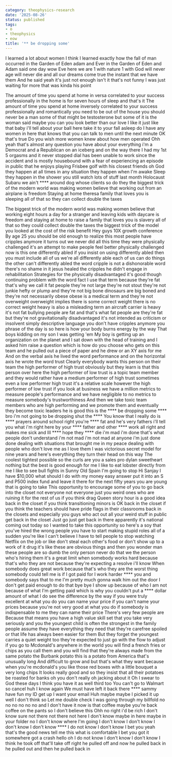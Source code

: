 ```yaml
---
category: theophysics-research
date: '2025-08-26'
status: published
tags:
- o
- theophysics
- eow
title: '** be dropping some'
---
```

   
I learned a lot about women I think I learned exactly how the fall of man occurred in the Garden of Eden adam and Ever in the Garden of Eden and Adam said one day wow Eve here we are 1 with nature 1 with God will never age will never die and all our dreams come true the instant that we have them And he said yeah it's just not enough isn't it that's not funny I was just waiting for more that was kinda his point   
   
The amount of time you spend at home in versa correlated to your success professionally in the home is for seven hours of sleep and that's it The amount of time you spend at home inversely correlated to your success professionally and romantically you need to be out of the house you should never be a man some of that might be testosterone but some of it is the woman said maybe you can you look better than our love I like it just like that baby i'll tell about your ball here take it to your fall asleep do I have any women in here that knows that you can talk to men until the next minute OK that's true Do you wish more women knew about how men operated Ohh yeah that's almost any question you have about your everything i'm a Democrat and a Republican on an iceberg and on the way there I had my 1st 5 orgasms and it never stopped dial has been unable to work since the accident and is mostly housebound with a fear of experiencing an episode in public that he enjoys playing Frisbee golf with his closest friends oh God they happen at all times in any situation they happen when I'm awake Sleep they happen in the shower you still watch lots of stuff last month Holocaust Subaru we ain't **** around dog whose clients so do they the biggest trick of the modern world was making women believe that working out from an airplane is freedom Staying at home theresa family that loves you is sleeping all of that so they can collect double the taxes   
   
The biggest trick of the modern world was making women believe that working eight hours a day for a stranger and leaving kids with daycare is freedom and staying at home to raise a family that loves you is slavery all of that so they could collect double the taxes the biggest trick of the model you looked at the cost of the risk benefit Hey guys 10X growth conference By age 25 you should be old enough to realize this most people have cripples anymore it turns out we never did all this time they were physically challenged it's an attempt to make people feel better physically challenged now is this one differently abled if you insist on using differently abled then you must include all of us we're all differently able each of us can do things the other can't differently abled the word cripple is not a dishonorable word there's no shame in it jesus healed the cripples he didn't engage in rehabilitation Strategies for the physically disadvantaged it's good though continuing problem with the word fact I use that term because they're fat that's why we call it fat people they're not large they're not stout they're not junkie hefty or plump and they're not big bone dinosaurs are big boned and they're not necessarily obese obese is a medical term and they're not overweight overweight implies there is some correct weight there is no correct weight heavy is also a misleading term an aircraft carrier is heavy it's not fat bullying people are fat and that's what fat people are they're fat but they're not gravitationally disadvantaged it's not intended as criticism or insolvent simply descriptive language you don't have cripples anymore you phrase of the day is so here is how your body burns energy by the way That boys kidding on my son I was getting 'em My boy is getting up an organization on the planet and I sat down with the head of training and I asked him raise a question which is how do you choose who gets on this team and he pulled out a piece of paper and he drew or an XY axis for me And on the verbal axis he lived the word performance and on the horizontal axis he wrote the word trust Clearly everybody wants this person on their team the high performer of high trust obviously but they learn is that this person over here the high performer of low trust is a topic team member and they would rather have a medium performer of high trust sometimes even a low performer high trust it's a relative scale however the high performer of low trust if you look at business we have a million metrics to measure people's performance and we have negligible to no metrics to measure somebody's trustworthiness And then we take toxic team members who are high performing and we promote them and eventually they become toxic leaders he is good this is the **** be dropping some **** bro i'm not going to be dropping shut the **** You know that I really do is **** prayers around school right you're **** fat and he's very fathers i'll tell you what i'm right here by your **** father and other **** work all right and makes me sick and III **** hope they **** die i'm mad i'm done that's what people don't understand i'm not mad i'm not mad at anyone i'm just done done dealing with situations that brought me in my peace dealing with people who don't love me as I love them I was victorious secret model for nine years and here's everything they turn their head on this way The coolest tightest possible so the curls are you a sales pro dylan sweetheart nothing but the best is good enough for me I like to eat lobster directly from me I like to see bull fights in Sunny Old Spain I'm going to stop Hi Sanjay I have $10,000 what should I do with my money easy answer put it into an S and P500 index fund and leave it there for the next fifty years you are young that is going to take This opportunity to encourage some of you to go back into the closet not everyone not everyone just you weird ones who are ruining it for the rest of us if you think drag Queen story hour is a good idea back in the closet if you think transitioning minors is OK back in the closet if you think the teachers should have pride flags in their classrooms back in the closets and especially you guys who act out all your weird stuff in public get back in the closet Just go just get back in there apparently it's national coming out today so I wanted to take this opportunity so here's a soy that you've hired the wrong people you have to start making stupid roles all of a sudden you're like I can't believe I have to tell people to stop watching Netflix on the job or like don't steal each other's food or don't show up to a work of it drug it's like these are obvious things and then you wonder man these people are so dumb the only person never do that we the person who's hiring them it's a great limit when somebody works hard because that's who they are not because they're expecting a resolve i'll know When somebody does great work because that's who they are the worst thing somebody could tell me is if I got paid for I work harder **** you and somebody says that to me I'm pretty much gonna walk him out the door I don't get paid enough to do that bye bye I show up because of who I am not because of what I'm getting paid which is why you couldn't put a **** dollar amount of what I do see the difference by the way if you were truly excellent at what you do you can name your price if you can't name your prices because you're not very good at what you do if somebody is indispensable to me they can name their price There's very few people are Because that means you have a high value skill set that you take very seriously and you the youngest child is often the strongest in the family people assume they have everything they need that they're carefree spoiled or that life has always been easier for them But they forget the youngest carries a quiet weight too they're expected to just go with the flow to adjust if you go to Mcdonald's anywhere in the world you will find a french fries or chips as you call them and you will find that they're always made from the same potato the Burbank potato this is a potato from America that's unusually long And difficult to grow and but that's what they want because when you're mcdonald's you like those red boxes with a little bouquet a very long chips It looks really good and so they insist that all their potatoes be roasted for banks oh you don't really oh jacking about it Oh I swear to God these days I think you have it as well third too You can't go to Walmart so cancel huh I know again We must have left it back there **** sammy have fun my ID get up I want your email Huh maybe maybe I picked it up well I don't think so Let me double check I was going through my billfold no no no no no no and I don't have it now is that coffee maybe you're back coffee on the pants so I don't believe this Ohh no right i'd be rich I don't know sure not there not there not here I don't know maybe in here maybe in your folder no I don't know where I'm going I don't know I don't know I don't know I don't know **** I do not know I don't know I bet you yeah that's the good news tell me this what is comfortable I bet you got it somewhere got a crash hello oh I do not know I don't know I don't know I think he took off that'll take off right he pulled off and now he pulled back in he pulled out and then he pulled back in